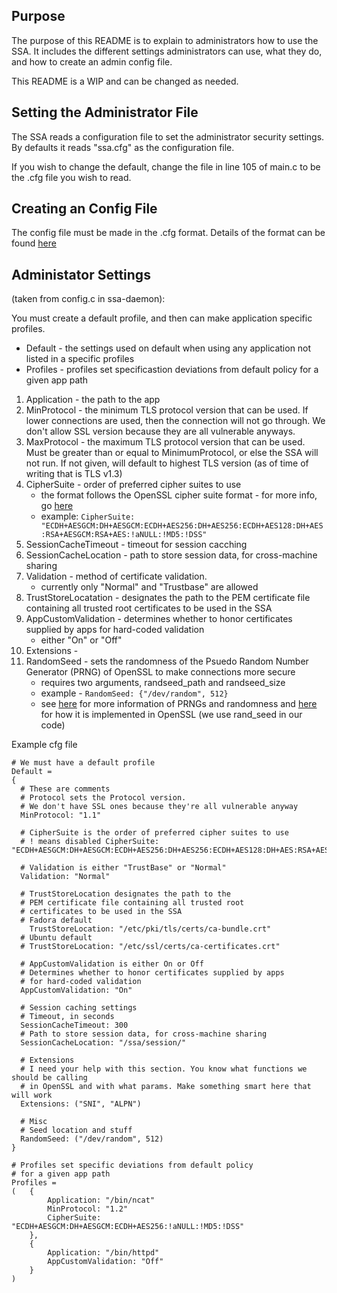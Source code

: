 
## Purpose
The purpose of this README is to explain to administrators how to use the SSA. It includes the different settings administrators can use, what they do, and how to create an admin config file.

This README is a WIP and can be changed as needed.

## Setting the Administrator File
The SSA reads a configuration file to set the administrator security settings. By defaults it reads "ssa.cfg" as the configuration file.

If you wish to change the default, change the file in line 105 of main.c to be the .cfg file you wish to read.

## Creating an Config File
The config file must be made in the .cfg format.
Details of the format can be found [here](https://hyperrealm.github.io/libconfig/libconfig_manual.html#Configuration-Files)

## Administator Settings 
(taken from config.c in ssa-daemon):

You must create a default profile, and then can make application specific profiles. 
- Default - the settings used on default when using any application not listed in a specific profiles
- Profiles - profiles set specificastion deviations from default policy for a given app path

1. Application - the path to the app
2. MinProtocol - the minimum TLS protocol version that can be used. If lower connections are used, then the connection will not go through. We don't allow SSL version because they are all vulnerable anyways.
3. MaxProtocol - the maximum TLS protocol version that can be used. Must be greater than or equal to MinimumProtocol, or else the SSA will not run. If not given, will default to highest TLS version (as of time of writing that is TLS v1.3)
4. CipherSuite - order of preferred cipher suites to use
    - the format follows the OpenSSL cipher suite format - for more info, go [here](https://www.openssl.org/docs/man1.0.2/man1/ciphers.html)
    - example: ```CipherSuite: "ECDH+AESGCM:DH+AESGCM:ECDH+AES256:DH+AES256:ECDH+AES128:DH+AES:RSA+AESGCM:RSA+AES:!aNULL:!MD5:!DSS"```
5. SessionCacheTimeout - timeout for session cacching
6. SessionCacheLocation - path to store session data, for cross-machine sharing
7. Validation - method of certificate validation. 
    - currently only "Normal" and "Trustbase" are allowed
8. TrustStoreLocatation - designates the path to the PEM certificate file containing all trusted root certificates to be used in the SSA
9. AppCustomValidation - determines whether to honor certificates supplied by apps for hard-coded validation
    - either "On" or "Off"
10. Extensions - 
11. RandomSeed - sets the randomness of the Psuedo Random Number Generator (PRNG) of OpenSSL to make connections more secure
    - requires two arguments, randseed_path and randseed_size
    - example - ```RandomSeed: {"/dev/random", 512}```
    - see [here](https://wiki.openssl.org/index.php/Random_Numbers) for more information of PRNGs and randomness and [here](https://www.openssl.org/docs/man1.1.0/man3/RAND_seed.html) for how it is implemented in OpenSSL (we use rand_seed in our code)

Example cfg file
```
# We must have a default profile
Default = 
{
  # These are comments
  # Protocol sets the Protocol version. 
  # We don't have SSL ones because they're all vulnerable anyway
  MinProtocol: "1.1"

  # CipherSuite is the order of preferred cipher suites to use
  # ! means disabled CipherSuite: "ECDH+AESGCM:DH+AESGCM:ECDH+AES256:DH+AES256:ECDH+AES128:DH+AES:RSA+AESGCM:RSA+AES:!aNULL:!MD5:!DSS"

  # Validation is either "TrustBase" or "Normal"
  Validation: "Normal"

  # TrustStoreLocation designates the path to the 
  # PEM certificate file containing all trusted root
  # certificates to be used in the SSA
  # Fadora default
	TrustStoreLocation: "/etc/pki/tls/certs/ca-bundle.crt"
  # Ubuntu default
  # TrustStoreLocation: "/etc/ssl/certs/ca-certificates.crt"

  # AppCustomValidation is either On or Off
  # Determines whether to honor certificates supplied by apps 
  # for hard-coded validation
  AppCustomValidation: "On"

  # Session caching settings
  # Timeout, in seconds
  SessionCacheTimeout: 300
  # Path to store session data, for cross-machine sharing
  SessionCacheLocation: "/ssa/session/"

  # Extensions
  # I need your help with this section. You know what functions we should be calling
  # in OpenSSL and with what params. Make something smart here that will work
  Extensions: ("SNI", "ALPN")

  # Misc
  # Seed location and stuff
  RandomSeed: ("/dev/random", 512)
}

# Profiles set specific deviations from default policy
# for a given app path
Profiles = 
(   {
        Application: "/bin/ncat"
        MinProtocol: "1.2"
        CipherSuite: "ECDH+AESGCM:DH+AESGCM:ECDH+AES256:!aNULL:!MD5:!DSS"
    },
    {
        Application: "/bin/httpd"
        AppCustomValidation: "Off"
    }
)


```
